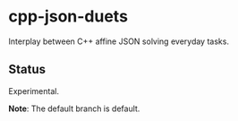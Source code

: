 # cpp-json-duets

Interplay between C++ affine JSON solving everyday tasks.

## Status

Experimental.

**Note**: The default branch is default.
